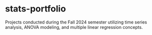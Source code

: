 # stats-portfolio
Projects conducted during the Fall 2024 semester utilizing time series analysis, ANOVA modeling, and multiple linear regression concepts. 
